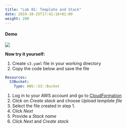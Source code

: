 ```yaml
---
title: "Lab 01: Template and Stack"
date: 2019-10-25T17:41:16+01:00
weight: 200
---
```


#### Demo

![](/30-cloudformation-fundamentals/template-example.gif)

**Now try it yourself:**

1. Create `s3.yaml` file in your working directory
1. Copy the code below and save the file
```yaml
Resources:
  S3Bucket:
    Type: AWS::S3::Bucket
```
1. Log in to your AWS account and go to [CloudFormation](https://console.aws.amazon.com/cloudformation)
1. Click on _Create stack_ and choose _Upload template file_
1. Select the file created in step 1.
1. Click _Next_
1. Provide a _Stack name_
1. Click _Next_ and _Create stack_



